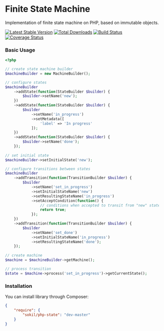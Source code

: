 # Finite State Machine

Implementation of finite state machine on PHP, based on immutable objects.

[![Latest Stable Version](https://poser.pugx.org/sokil/php-state/v/stable.png)](https://packagist.org/packages/sokil/php-state)
[![Total Downloads](http://img.shields.io/packagist/dt/sokil/php-state.svg)](https://packagist.org/packages/sokil/php-state)
[![Build Status](https://travis-ci.org/sokil/php-state.png?branch=master&1)](https://travis-ci.org/sokil/php-state)
[![Coverage Status](https://coveralls.io/repos/sokil/php-state/badge.png)](https://coveralls.io/r/sokil/php-state)

### Basic Usage

```php
<?php

// create state machine builder
$machineBuilder = new MachineBuilder();

// configure states
$machineBuilder
    ->addState(function(StateBuilder $builder) {
        $builder->setName('new');
    })
    ->addState(function(StateBuilder $builder) {
        $builder
            ->setName('in_progress')
            ->setMetadata([
                'label' => 'In progress'
            ]);
    })
    ->addState(function(StateBuilder $builder) {
        $builder->setName('done');
    });
    
// set initial state
$machineBuilder->setInitialState('new');

// configure transitions between states
$machineBuilder
    ->addTransition(function(TransitionBuilder $builder) {
        $builder
            ->setName('set_in_progress')
            ->setInitialStateName('new')
            ->setResultingStateName('in_progress')
            ->setAcceptCondition(function() {
                // conditions when accepted to transit from "new" state to "in_progress"
                return true;
            });
    })
    ->addTransition(function(TransitionBuilder $builder) {
        $builder
            ->setName('set_done')
            ->setInitialStateName('in_progress')
            ->setResultingStateName('done');
    });
    
// create machine
$machine = $machineBuilder->getMachine();

// process transition
$state = $machine->process('set_in_progress')->getCurrentState();
```

### Installation

You can install library through Composer:

```json
{
    "require": {
        "sokil/php-state": "dev-master"
    }
}
```
